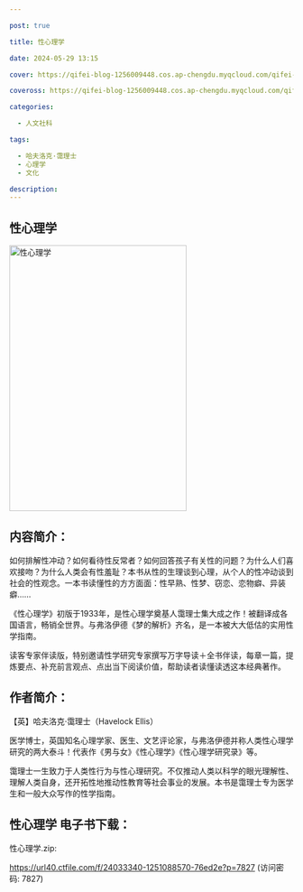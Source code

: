 ```yaml
---

post: true

title: 性心理学

date: 2024-05-29 13:15

cover: https://qifei-blog-1256009448.cos.ap-chengdu.myqcloud.com/qifei-blog/65a26c4a871b83018a7a586b.jpg

coveross: https://qifei-blog-1256009448.cos.ap-chengdu.myqcloud.com/qifei-blog/65a26c4a871b83018a7a586b.jpg

categories:

  - 人文社科

tags:

  - 哈夫洛克·霭理士
  - 心理学
  - 文化

description:
---
```


## 性心理学
<img alt="性心理学 " class="aligncenter loaded" data-was-processed="true" decoding="async" fetchpriority="high" height="471" src="https://qifei-blog-1256009448.cos.ap-chengdu.myqcloud.com/qifei-blog/65a26c4a871b83018a7a586b.jpg " style="cursor: zoom-in;" width="314"/>

## 内容简介：

如何排解性冲动？如何看待性反常者？如何回答孩子有关性的问题？为什么人们喜欢接吻？为什么人类会有性羞耻？本书从性的生理谈到心理，从个人的性冲动谈到社会的性观念。一本书读懂性的方方面面：性早熟、性梦、窃恋、恋物癖、异装癖……

《性心理学》初版于1933年，是性心理学奠基人霭理士集大成之作！被翻译成各国语言，畅销全世界。与弗洛伊德《梦的解析》齐名，是一本被大大低估的实用性学指南。

读客专家伴读版，特别邀请性学研究专家撰写万字导读＋全书伴读，每章一篇，提炼要点、补充前言观点、点出当下阅读价值，帮助读者读懂读透这本经典著作。

## 作者简介：

【英】哈夫洛克·霭理士（Havelock Ellis）

医学博士，英国知名心理学家、医生、文艺评论家，与弗洛伊德并称人类性心理学研究的两大泰斗！代表作《男与女》《性心理学》《性心理学研究录》等。

霭理士一生致力于人类性行为与性心理研究。不仅推动人类以科学的眼光理解性、理解人类自身，还开拓性地推动性教育等社会事业的发展。本书是霭理士专为医学生和一般大众写作的性学指南。

## 性心理学 电子书下载：

性心理学.zip: 

https://url40.ctfile.com/f/24033340-1251088570-76ed2e?p=7827 (访问密码: 7827)

